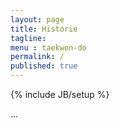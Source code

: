 ```yaml
---
layout: page
title: Historie
tagline: 
menu : taekwon-do
permalink: /
published: true
---
```

{% include JB/setup %}

...
